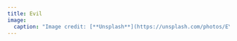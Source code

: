 ```yaml
---
title: Evil
image:
  caption: "Image credit: [**Unsplash**](https://unsplash.com/photos/EY7vmiitYS4)"
---
```

